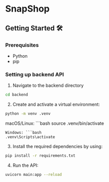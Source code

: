 # SnapShop

## Getting Started 🛠️
### Prerequisites
- Python
- pip

### Setting up backend API
1. Navigate to the backend directory
```bash
cd backend
```
2. Create and activate a virtual environment:
```bash
python -m venv .venv
```
macOS/Linux: ```bash
source .venv/bin/activate
```
Windows: ```bash
.venv\Scripts\activate
```
3. Install the required dependencies by using: 
```bash
pip install -r requirements.txt
```
4. Run the API:
```bash
uvicorn main:app --reload
```